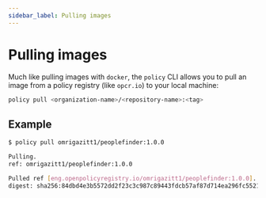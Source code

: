 ```yaml
---
sidebar_label: Pulling images
---
```


# Pulling images

Much like pulling images with `docker`, the `policy` CLI allows you to pull an image 
from a policy registry (like `opcr.io`) to your local machine:

```bash
policy pull <organization-name>/<repository-name>:<tag>
```

## Example

```bash
$ policy pull omrigazitt1/peoplefinder:1.0.0

Pulling.
ref: omrigazitt1/peoplefinder:1.0.0

Pulled ref [eng.openpolicyregistry.io/omrigazitt1/peoplefinder:1.0.0].
digest: sha256:84dbd4e3b5572dd2f23c3c987c89443fdcb57af87d714ea296fc552192fb17e9
```